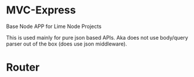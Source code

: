 MVC-Express
===========

Base Node APP for Lime Node Projects

This is used mainly for pure json based APIs. Aka does not use body/query parser out of the box (does use json middleware).

Router
===========